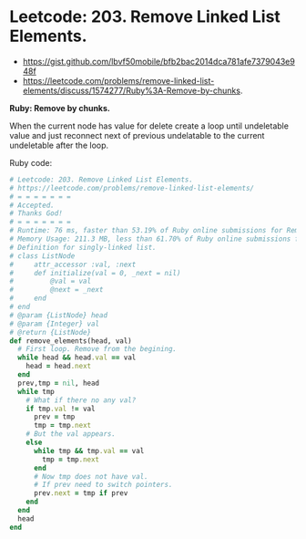 # Leetcode: 203. Remove Linked List Elements.

- https://gist.github.com/lbvf50mobile/bfb2bac2014dca781afe7379043e948f
- https://leetcode.com/problems/remove-linked-list-elements/discuss/1574277/Ruby%3A-Remove-by-chunks.

**Ruby: Remove by chunks.**

When the current node has value for delete create a loop until undeletable value and just reconnect next of previous undelatable to the current undeletable after the loop.

Ruby code:
```Ruby
# Leetcode: 203. Remove Linked List Elements.
# https://leetcode.com/problems/remove-linked-list-elements/
# = = = = = = =
# Accepted.
# Thanks God!
# = = = = = = =
# Runtime: 76 ms, faster than 53.19% of Ruby online submissions for Remove Linked List Elements.
# Memory Usage: 211.3 MB, less than 61.70% of Ruby online submissions for Remove Linked List Elements.
# Definition for singly-linked list.
# class ListNode
#     attr_accessor :val, :next
#     def initialize(val = 0, _next = nil)
#         @val = val
#         @next = _next
#     end
# end
# @param {ListNode} head
# @param {Integer} val
# @return {ListNode}
def remove_elements(head, val)
  # First loop. Remove from the begining.
  while head && head.val == val
    head = head.next
  end
  prev,tmp = nil, head
  while tmp
    # What if there no any val?
    if tmp.val != val
      prev = tmp
      tmp = tmp.next
    # But the val appears.
    else
      while tmp && tmp.val == val
        tmp = tmp.next
      end
      # Now tmp does not have val.
      # If prev need to switch pointers.
      prev.next = tmp if prev
    end
  end
  head
end
```
